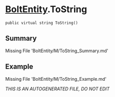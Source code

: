 # [BoltEntity](Types/BoltEntity.md).ToString
`public virtual string ToString()`
## Summary
Missing File 'BoltEntity/M/ToString_Summary.md'
## Example
Missing File 'BoltEntity/M/ToString_Example.md'

*THIS IS AN AUTOGENERATED FILE, DO NOT EDIT*
